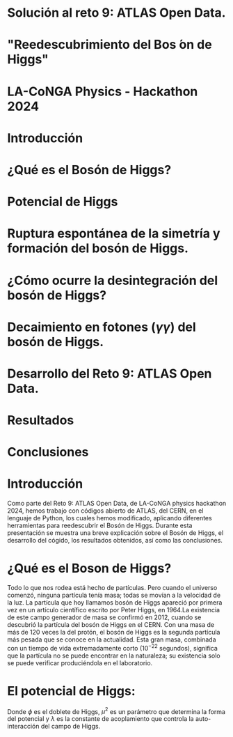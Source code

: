 # Solución al reto 9: ATLAS Open Data.
# "Reedescubrimiento del Bos ́on de Higgs"
# LA-CoNGA Physics - Hackathon 2024

# Introducción 
   
# ¿Qué es el Bosón de Higgs?
# Potencial de Higgs
# Ruptura espontánea de la simetría y formación del bosón de Higgs.
# ¿Cómo ocurre la desintegración del bosón de Higgs?
# Decaimiento en fotones ($\gamma\gamma$) del bosón de Higgs.
# Desarrollo del Reto 9: ATLAS Open Data.
# Resultados
# Conclusiones

# Introducción
Como parte del Reto 9: ATLAS Open Data, de LA-CoNGA physics hackathon 2024, hemos trabajo con códigos abierto de ATLAS, del CERN, en el lenguaje de Python, los cuales hemos modificado, aplicando diferentes herramientas para reedescubrir el Bosón de Higgs. 
Durante esta presentación se muestra una breve explicación sobre el Bosón de Higgs, el desarrollo del cógido, los resultados obtenidos, así como las conclusiones.

# ¿Qué es el Boson de Higgs?
Todo lo que nos rodea está hecho de partículas. Pero cuando el universo comenzó, ninguna partícula tenía masa; todas se movían a la velocidad de la luz. La partícula que hoy llamamos bosón de Higgs apareció por primera vez en un artículo científico escrito por Peter Higgs, en 1964.La existencia de este campo generador de masa se confirmó en 2012, cuando se descubrió la partícula del bosón de Higgs en el CERN.
Con una masa de más de 120 veces la del protón, el bosón de Higgs es la segunda partícula más pesada que se conoce en la actualidad. Esta gran masa, combinada con un tiempo de vida extremadamente corto ($10^{-22}$ segundos), significa que la partícula no se puede encontrar en la naturaleza; su existencia solo se puede verificar produciéndola en el laboratorio.

# El potencial de Higgs:
Donde $\phi$ es el doblete de Higgs, $\mu^2$ es un parámetro que determina la forma del potencial y $\lambda$ es la constante de acoplamiento que controla la auto-interacción del campo de Higgs.
